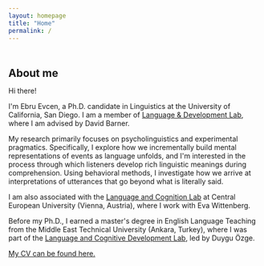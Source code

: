 ```yaml
---
layout: homepage
title: "Home"
permalink: /
---
```


<h1 id="about-me"></h1>

<h2 style="margin: 50px 0px 10px;">About me</h2>


Hi there!

I'm Ebru Evcen, a Ph.D. candidate in Linguistics at the University of California, San Diego. I am a member of [Language & Development Lab](https://ladlab.ucsd.edu), where I am advised by David Barner. 

My research primarily focuses on psycholinguistics and experimental pragmatics. Specifically, I explore how we incrementally build mental representations of events as language unfolds, and I'm interested in the process through which listeners develop rich linguistic meanings during comprehension. Using behavioral methods, I investigate how we arrive at interpretations of utterances that go beyond what is literally said. 

I am also associated with the [Language and Cognition Lab](https://lcl.ceu.edu) at Central European University (Vienna, Austria), where I work with Eva Wittenberg.

Before my Ph.D., I earned a master's degree in English Language Teaching from the Middle East Technical University (Ankara, Turkey), where I was part of the [Language and Cognitive Development Lab](https://langcog.metu.edu.tr), led by Duygu Özge.

<a href="https://ebruevcen.github.io/assets/files/curriculum_vitae.pdf" target="_blank">My CV can be found here.</a>








